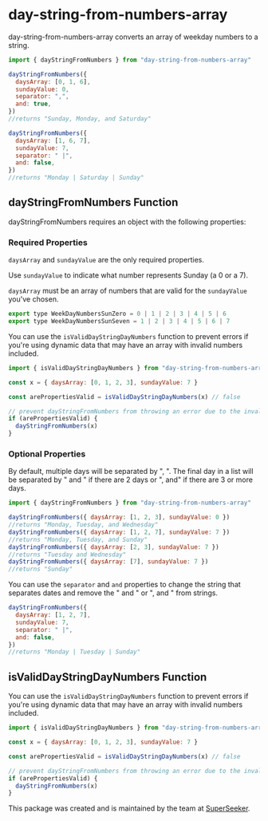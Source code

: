 # day-string-from-numbers-array

day-string-from-numbers-array converts an array of weekday numbers to a string.

```javascript
import { dayStringFromNumbers } from "day-string-from-numbers-array"

dayStringFromNumbers({
  daysArray: [0, 1, 6],
  sundayValue: 0,
  separator: ",",
  and: true,
})
//returns "Sunday, Monday, and Saturday"

dayStringFromNumbers({
  daysArray: [1, 6, 7],
  sundayValue: 7,
  separator: " |",
  and: false,
})
//returns "Monday | Saturday | Sunday"
```

## dayStringFromNumbers Function

dayStringFromNumbers requires an object with the following properties:

### Required Properties

`daysArray` and `sundayValue` are the only required properties.

Use `sundayValue` to indicate what number represents Sunday (a 0 or a 7).

`daysArray` must be an array of numbers that are valid for the `sundayValue` you've chosen.

```javascript
export type WeekDayNumbersSunZero = 0 | 1 | 2 | 3 | 4 | 5 | 6
export type WeekDayNumbersSunSeven = 1 | 2 | 3 | 4 | 5 | 6 | 7
```

You can use the `isValidDayStringDayNumbers` function to prevent errors if you're using dynamic data that may have an array with invalid numbers included.

```javascript
import { isValidDayStringDayNumbers } from "day-string-from-numbers-array"

const x = { daysArray: [0, 1, 2, 3], sundayValue: 7 }

const arePropertiesValid = isValidDayStringDayNumbers(x) // false

// prevent dayStringFromNumbers from throwing an error due to the invalid data (a 0 when daysArray should only contain numbers 1-7 due to sundayValue = 7)
if (arePropertiesValid) {
  dayStringFromNumbers(x)
}
```

### Optional Properties

By default, multiple days will be separated by ", ". The final day in a list will be separated by " and " if there are 2 days or ", and" if there are 3 or more days.

```javascript
import { dayStringFromNumbers } from "day-string-from-numbers-array"

dayStringFromNumbers({ daysArray: [1, 2, 3], sundayValue: 0 })
//returns "Monday, Tuesday, and Wednesday"
dayStringFromNumbers({ daysArray: [1, 2, 7], sundayValue: 7 })
//returns "Monday, Tuesday, and Sunday"
dayStringFromNumbers({ daysArray: [2, 3], sundayValue: 7 })
//returns "Tuesday and Wednesday"
dayStringFromNumbers({ daysArray: [7], sundayValue: 7 })
//returns "Sunday"
```

You can use the `separator` and `and` properties to change the string that separates dates and remove the " and " or ", and " from strings.

```javascript
dayStringFromNumbers({
  daysArray: [1, 2, 7],
  sundayValue: 7,
  separator: " |",
  and: false,
})
//returns "Monday | Tuesday | Sunday"
```

## isValidDayStringDayNumbers Function

You can use the `isValidDayStringDayNumbers` function to prevent errors if you're using dynamic data that may have an array with invalid numbers included.

```javascript
import { isValidDayStringDayNumbers } from "day-string-from-numbers-array"

const x = { daysArray: [0, 1, 2, 3], sundayValue: 7 }

const arePropertiesValid = isValidDayStringDayNumbers(x) // false

// prevent dayStringFromNumbers from throwing an error due to the invalid data (a 0 when daysArray should only contain numbers 1-7 due to sundayValue = 7)
if (arePropertiesValid) {
  dayStringFromNumbers(x)
}
```

This package was created and is maintained by the team at [SuperSeeker](https://superseeker.net/).
